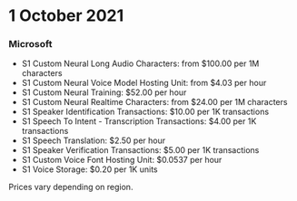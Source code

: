 # 1 October 2021

### Microsoft

- S1 Custom Neural Long Audio Characters: from $100.00 per 1M characters
- S1 Custom Neural Voice Model Hosting Unit: from $4.03 per hour
- S1 Custom Neural Training: $52.00 per hour
- S1 Custom Neural Realtime Characters: from $24.00 per 1M characters
- S1 Speaker Identification Transactions: $10.00 per 1K transactions
- S1 Speech To Intent - Transcription Transactions: $4.00 per 1K transactions
- S1 Speech Translation: $2.50 per hour
- S1 Speaker Verification Transactions: $5.00 per 1K transactions
- S1 Custom Voice Font Hosting Unit: $0.0537 per hour
- S1 Voice Storage: $0.20 per 1K units

Prices vary depending on region.